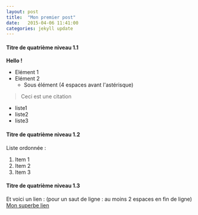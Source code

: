```yaml
---
layout: post
title:  "Mon premier post"
date:   2015-04-06 11:41:00
categories: jekyll update
---
```


#### Titre de quatrième niveau 1.1
**Hello !**

* Elément 1
* Elément 2
    * Sous élément (4 espaces avant l'astérisque)

> Ceci est une citation

+ liste1
+ liste2
+ liste3

#### Titre de quatrième niveau 1.2

Liste ordonnée :

1. Item 1
2. Item 2
3. Item 3

#### Titre de quatrième niveau 1.3

Et voici un lien : (pour un saut de ligne : au moins 2 espaces en fin de ligne)  
[Mon superbe lien](http://www.bwizlousch.fr "Title, facultatif")
